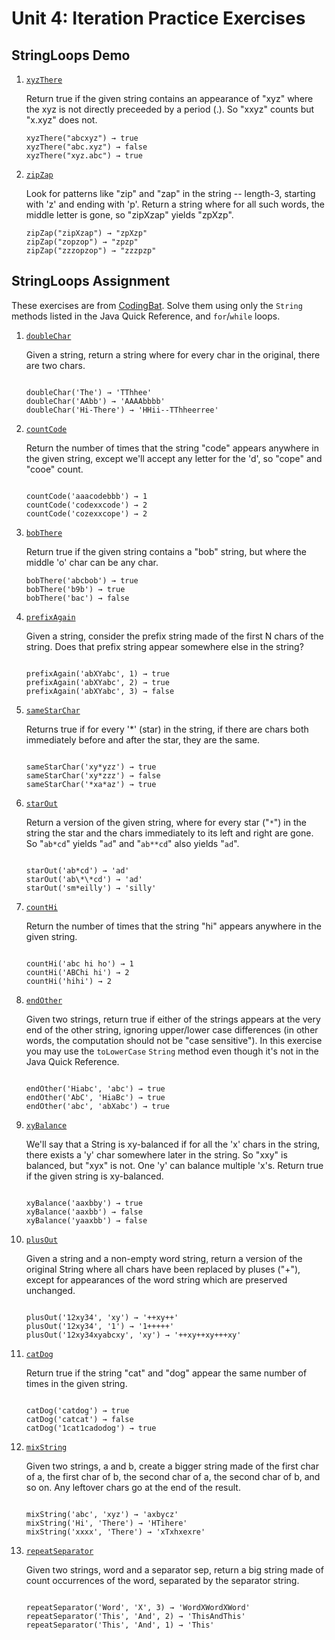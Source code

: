 # Unit 4: Iteration Practice Exercises

## StringLoops Demo

1. [`xyzThere`](https://codingbat.com/prob/p136594)

   Return true if the given string contains an appearance of "xyz" where the xyz is not directly preceeded by a period (.). So "xxyz" counts but "x.xyz" does not.

   ```
   xyzThere("abcxyz") → true
   xyzThere("abc.xyz") → false
   xyzThere("xyz.abc") → true
   ```

1. [`zipZap`](https://codingbat.com/prob/p180759)

   Look for patterns like "zip" and "zap" in the string -- length-3, starting with 'z' and ending with 'p'. Return a string where for all such words, the middle letter is gone, so "zipXzap" yields "zpXzp".

   ```
   zipZap("zipXzap") → "zpXzp"
   zipZap("zopzop") → "zpzp"
   zipZap("zzzopzop") → "zzzpzp"
   ```

## StringLoops Assignment

These exercises are from [CodingBat](https://codingbat.com/java/String-2). Solve them using only the `String` methods listed in the Java Quick Reference, and `for`/`while` loops.

1. [`doubleChar`](https://codingbat.com/prob/p165312)

   Given a string, return a string where for every char in the original, there are two chars.

   ```

   doubleChar('The') → 'TThhee'
   doubleChar('AAbb') → 'AAAAbbbb'
   doubleChar('Hi-There') → 'HHii--TThheerree'

   ```

1. [`countCode`](https://codingbat.com/prob/p123614)

   Return the number of times that the string "code" appears anywhere in the given string, except we'll accept any letter for the 'd', so "cope" and "cooe" count.

   ```

   countCode('aaacodebbb') → 1
   countCode('codexxcode') → 2
   countCode('cozexxcope') → 2

   ```

1. [`bobThere`](https://codingbat.com/prob/p175762)

   Return true if the given string contains a "bob" string, but where the middle 'o' char can be any char.

   ```
   bobThere('abcbob') → true
   bobThere('b9b') → true
   bobThere('bac') → false

   ```

1. [`prefixAgain`](https://codingbat.com/prob/p136417)

   Given a string, consider the prefix string made of the first N chars of the string. Does that prefix string appear somewhere else in the string?

   ```

   prefixAgain('abXYabc', 1) → true
   prefixAgain('abXYabc', 2) → true
   prefixAgain('abXYabc', 3) → false

   ```

1. [`sameStarChar`](https://codingbat.com/prob/p194491)

   Returns true if for every '\*' (star) in the string, if there are chars both immediately before and after the star, they are the same.

   ```

   sameStarChar('xy*yzz') → true
   sameStarChar('xy*zzz') → false
   sameStarChar('*xa*az') → true

   ```

1. [`starOut`](https://codingbat.com/prob/p139564)

   Return a version of the given string, where for every star ("`*`") in the string the star and the chars immediately to its left and right are gone. So "`ab*cd`" yields "`ad`" and "`ab**cd`" also yields "`ad`".

   ```

   starOut('ab*cd') → 'ad'
   starOut('ab\*\*cd') → 'ad'
   starOut('sm*eilly') → 'silly'

   ```

1. [`countHi`](https://codingbat.com/prob/p184029)

   Return the number of times that the string "hi" appears anywhere in the given string.

   ```

   countHi('abc hi ho') → 1
   countHi('ABChi hi') → 2
   countHi('hihi') → 2

   ```

1. [`endOther`](https://codingbat.com/prob/p126880)

   Given two strings, return true if either of the strings appears at the very end of the other string, ignoring upper/lower case differences (in other words, the computation should not be "case sensitive"). In this exercise you may use the `toLowerCase` `String` method even though it's not in the Java Quick Reference.

   ```

   endOther('Hiabc', 'abc') → true
   endOther('AbC', 'HiaBc') → true
   endOther('abc', 'abXabc') → true

   ```

1. [`xyBalance`](https://codingbat.com/prob/p134250)

   We'll say that a String is xy-balanced if for all the 'x' chars in the string, there exists a 'y' char somewhere later in the string. So "xxy" is balanced, but "xyx" is not. One 'y' can balance multiple 'x's. Return true if the given string is xy-balanced.

   ```

   xyBalance('aaxbby') → true
   xyBalance('aaxbb') → false
   xyBalance('yaaxbb') → false

   ```

1. [`plusOut`](https://codingbat.com/prob/p170829)

   Given a string and a non-empty word string, return a version of the original String where all chars have been replaced by pluses ("+"), except for appearances of the word string which are preserved unchanged.

   ```

   plusOut('12xy34', 'xy') → '++xy++'
   plusOut('12xy34', '1') → '1+++++'
   plusOut('12xy34xyabcxy', 'xy') → '++xy++xy+++xy'

   ```

1. [`catDog`](https://codingbat.com/prob/p111624)

   Return true if the string "cat" and "dog" appear the same number of times in the given string.

   ```

   catDog('catdog') → true
   catDog('catcat') → false
   catDog('1cat1cadodog') → true

   ```

1. [`mixString`](https://codingbat.com/prob/p125185)

   Given two strings, a and b, create a bigger string made of the first char of a, the first char of b, the second char of a, the second char of b, and so on. Any leftover chars go at the end of the result.

   ```

   mixString('abc', 'xyz') → 'axbycz'
   mixString('Hi', 'There') → 'HTihere'
   mixString('xxxx', 'There') → 'xTxhxexre'

   ```

1. [`repeatSeparator`](https://codingbat.com/prob/p109637)

   Given two strings, word and a separator sep, return a big string made of count occurrences of the word, separated by the separator string.

   ```

   repeatSeparator('Word', 'X', 3) → 'WordXWordXWord'
   repeatSeparator('This', 'And', 2) → 'ThisAndThis'
   repeatSeparator('This', 'And', 1) → 'This'

   ```
